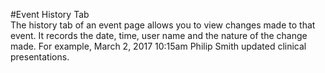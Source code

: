 #Event History Tab  
The history tab of an event page allows you to view changes made to that event.  It records the date, time, user name and the nature of the change made.  For example, March 2, 2017 10:15am Philip Smith updated clinical presentations.
